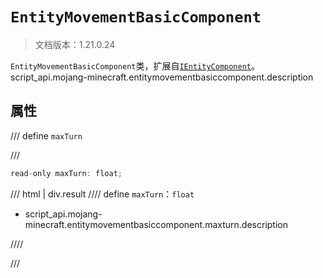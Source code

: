 # `EntityMovementBasicComponent`

> 文档版本：1.21.0.24

`EntityMovementBasicComponent`类，扩展自[`IEntityComponent`](./ientitycomponent.md)。script_api.mojang-minecraft.entitymovementbasiccomponent.description

## 属性

/// define
`maxTurn`


///

```js
read-only maxTurn: float;
```

/// html | div.result
//// define
`maxTurn`：`float`

- script_api.mojang-minecraft.entitymovementbasiccomponent.maxturn.description


////

///

